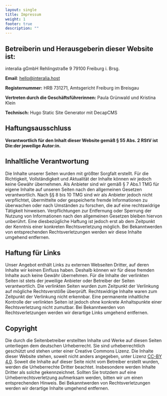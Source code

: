 ```yaml
---
layout: single
title: Impressum
weight: 1
footer: true
description: ""
---
```

## **Betreiberin und Herausgeberin dieser Website ist:**

interalia gGmbH
Rehlingstraße 9
79100 Freiburg i. Brsg.

**Email**: [hello@interalia.host](mailto:hello@interalia.host) 

[](<>)**Registernummer:** HRB 731271, Amtsgericht Freiburg im Breisgau

**Vertreten durch die Geschäftsführerinnen:** Paula Grünwald und Kristina Klein

**Technisch:** Hugo Static Site Generator mit DecapCMS

## **Haftungsausschluss**

**Verantwortlich für den Inhalt dieser Website gemäß § 55 Abs. 2 RStV ist Die:der jeweilige Autor:in.**

## **Inhaltliche Verantwortung**

Die Inhalte unserer Seiten wurden mit größter Sorgfalt erstellt. Für die Richtigkeit, Vollständigkeit und Aktualität der Inhalte können wir jedoch keine Gewähr übernehmen. Als Anbieter sind wir gemäß § 7 Abs.1 TMG für eigene Inhalte auf unseren Seiten nach den allgemeinen Gesetzen verantwortlich. Nach §§ 8 bis 10 TMG sind wir als Anbieter jedoch nicht verpflichtet, übermittelte oder gespeicherte fremde Informationen zu überwachen oder nach Umständen zu forschen, die auf eine rechtswidrige Tätigkeit hinweisen. Verpflichtungen zur Entfernung oder Sperrung der Nutzung von Informationen nach den allgemeinen Gesetzen bleiben hiervon unberührt. Eine diesbezügliche Haftung ist jedoch erst ab dem Zeitpunkt der Kenntnis einer konkreten Rechtsverletzung möglich. Bei Bekanntwerden von entsprechenden Rechtsverletzungen werden wir diese Inhalte umgehend entfernen.

## **Haftung für Links**

Unser Angebot enthält Links zu externen Webseiten Dritter, auf deren Inhalte wir keinen Einfluss haben. Deshalb können wir für diese fremden Inhalte auch keine Gewähr übernehmen. Für die Inhalte der verlinkten Seiten ist stets der jeweilige Anbieter oder Betreiber der Seiten verantwortlich. Die verlinkten Seiten wurden zum Zeitpunkt der Verlinkung auf mögliche Rechtsverstöße überprüft. Rechtswidrige Inhalte waren zum Zeitpunkt der Verlinkung nicht erkennbar. Eine permanente inhaltliche Kontrolle der verlinkten Seiten ist jedoch ohne konkrete Anhaltspunkte einer Rechtsverletzung nicht zumutbar. Bei Bekanntwerden von Rechtsverletzungen werden wir derartige Links umgehend entfernen.

## **Copyright**

Die durch die Seitenbetreiber erstellten Inhalte und Werke auf diesen Seiten unterliegen dem deutschen Urheberrecht. Sie sind urheberrechtlich geschützt und stehen unter einer Creative Commons Lizenz. Die Inhalte dieser Website stehen, soweit nicht anders angegeben, unter Lizenz [CC-BY 4.0](https://creativecommons.org/licenses/by/4.0/). Soweit die Inhalte auf dieser Seite nicht vom Betreiber erstellt wurden, werden die Urheberrechte Dritter beachtet. Insbesondere werden Inhalte Dritter als solche gekennzeichnet. Sollten Sie trotzdem auf eine Urheberrechtsverletzung aufmerksam werden, bitten wir um einen entsprechenden Hinweis. Bei Bekanntwerden von Rechtsverletzungen werden wir derartige Inhalte umgehend entfernen.
